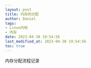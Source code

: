 ```yaml
---
layout: post
title: 内存的分配
author: Daniel
tags:
- Linux内核
- 内存
date: 2023-04-30 19:54:56
last_modified_at: 2023-04-30 19:54:56
toc: true
---
```


内存分配流程记录
